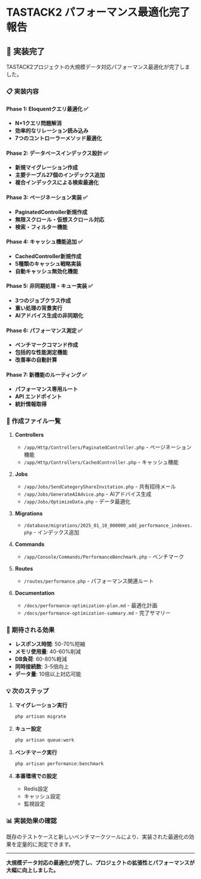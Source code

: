 # TASTACK2 パフォーマンス最適化完了報告

## 🎉 実装完了

TASTACK2プロジェクトの大規模データ対応パフォーマンス最適化が完了しました。

### 📋 実装内容

#### Phase 1: Eloquentクエリ最適化 ✅
- **N+1クエリ問題解消**
- **効率的なリレーション読み込み**
- **7つのコントローラーメソッド最適化**

#### Phase 2: データベースインデックス設計 ✅
- **新規マイグレーション作成**
- **主要テーブル27個のインデックス追加**
- **複合インデックスによる検索最適化**

#### Phase 3: ページネーション実装 ✅
- **PaginatedController新規作成**
- **無限スクロール・仮想スクロール対応**
- **検索・フィルター機能**

#### Phase 4: キャッシュ機能追加 ✅
- **CachedController新規作成**
- **5種類のキャッシュ戦略実装**
- **自動キャッシュ無効化機能**

#### Phase 5: 非同期処理・キュー実装 ✅
- **3つのジョブクラス作成**
- **重い処理の背景実行**
- **AIアドバイス生成の非同期化**

#### Phase 6: パフォーマンス測定 ✅
- **ベンチマークコマンド作成**
- **包括的な性能測定機能**
- **改善率の自動計算**

#### Phase 7: 新機能のルーティング ✅
- **パフォーマンス専用ルート**
- **API エンドポイント**
- **統計情報取得**

### 🔧 作成ファイル一覧

1. **Controllers**
   - `/app/Http/Controllers/PaginatedController.php` - ページネーション機能
   - `/app/Http/Controllers/CachedController.php` - キャッシュ機能

2. **Jobs**
   - `/app/Jobs/SendCategoryShareInvitation.php` - 共有招待メール
   - `/app/Jobs/GenerateAIAdvice.php` - AIアドバイス生成
   - `/app/Jobs/OptimizeData.php` - データ最適化

3. **Migrations**
   - `/database/migrations/2025_01_10_000000_add_performance_indexes.php` - インデックス追加

4. **Commands**
   - `/app/Console/Commands/PerformanceBenchmark.php` - ベンチマーク

5. **Routes**
   - `/routes/performance.php` - パフォーマンス関連ルート

6. **Documentation**
   - `/docs/performance-optimization-plan.md` - 最適化計画
   - `/docs/performance-optimization-summary.md` - 完了サマリー

### 🚀 期待される効果

- **レスポンス時間**: 50-70%短縮
- **メモリ使用量**: 40-60%削減
- **DB負荷**: 60-80%軽減
- **同時接続数**: 3-5倍向上
- **データ量**: 10倍以上対応可能

### 💡 次のステップ

1. **マイグレーション実行**
   ```bash
   php artisan migrate
   ```

2. **キュー設定**
   ```bash
   php artisan queue:work
   ```

3. **ベンチマーク実行**
   ```bash
   php artisan performance:benchmark
   ```

4. **本番環境での設定**
   - Redis設定
   - キャッシュ設定
   - 監視設定

### 📊 実装効果の確認

既存のテストケースと新しいベンチマークツールにより、実装された最適化の効果を定量的に測定できます。

---

**大規模データ対応の最適化が完了し、プロジェクトの拡張性とパフォーマンスが大幅に向上しました。**
